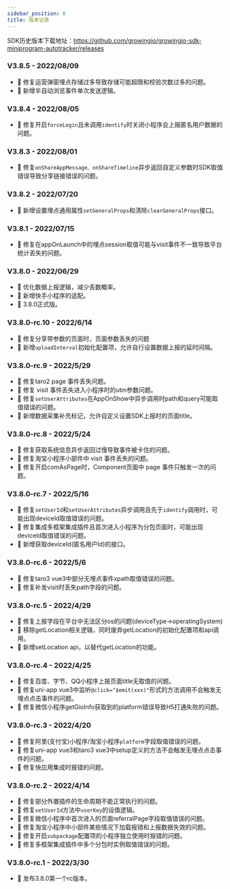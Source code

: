 ```yaml
---
sidebar_position: 0
title: 版本记录
---
```


SDK历史版本下载地址：<https://github.com/growingio/growingio-sdk-miniprogram-autotracker/releases>

### V3.8.5 - 2022/08/09

* 🐞 修复运营弹窗埋点存储过多导致存储可能超限和校验次数过多的问题。
* 🎉 新增半自动浏览事件单次发送逻辑。

### V3.8.4 - 2022/08/05

* 🐞 修复开启`forceLogin`且未调用`identify`时关闭小程序会上报匿名用户数据的问题。

### V3.8.3 - 2022/08/01

* 🐞 修复`onShareAppMessage、onShareTimeline`异步返回自定义参数时SDK取值错误导致分享链接错误的问题。

### V3.8.2 - 2022/07/20

* 🎉 新增设置埋点通用属性`setGeneralProps`和清除`clearGeneralProps`接口。

### V3.8.1 - 2022/07/15

* 🐞 修复在appOnLaunch中的埋点session取值可能与visit事件不一致导致平台统计丢失的问题。

### V3.8.0 - 2022/06/29

* 🌟 优化数据上报逻辑，减少丢数概率。
* 🎉 新增快手小程序的适配。
* 🎉 3.8.0正式版。

### V3.8.0-rc.10 - 2022/6/14

* 🐞 修复分享带参数的页面时，页面参数丢失的问题
* 🎉 新增`uploadInterval`初始化配置项，允许自行设置数据上报的延时间隔。

### V3.8.0-rc.9 - 2022/5/29

* 🐞 修复taro2 page 事件丢失问题。
* 🐞 修复 visit 事件丢失进入小程序时的utm参数问题。
* 🐞 修复`setUserAttributes`在AppOnShow中异步调用时path和query可能取值错误的问题。
* 🎉 新增数据采集补充标记，允许自定义设置SDK上报时的页面title。

### V3.8.0-rc.8 - 2022/5/24

* 🐞 修复获取系统信息异步返回过慢导致事件被卡住的问题。
* 🐞 修复淘宝小程序小部件中 visit 事件丢失的问题。
* 🐞 修复开启comAsPage时，Component页面中 page 事件只触发一次的问题。

### V3.8.0-rc.7 - 2022/5/16

* 🐞 修复`setUserId`和`setUserAttributes`异步调用且先于`identify`调用时，可能出现deviceId取值错误的问题。
* 🐞 修复集成多框架集成插件且首次进入小程序为分包页面时，可能出现deviceId取值错误的问题。
* 🎉 新增获取deviceId(匿名用户Id)的接口。

### V3.8.0-rc.6 - 2022/5/6

* 🐞 修复taro3 vue3中部分无埋点事件xpath取值错误的问题。
* 🐞 修复补发visit时丢失path字段的问题。

### V3.8.0-rc.5 - 2022/4/29

* 🐞 修复上报字段在平台中无法区分os的问题(deviceType->operatingSystem)
* 🌟 移除getLocation相关逻辑，同时废弃getLocation的初始化配置项和api调用。
* 🎉 新增setLocation api，以替代getLocation的功能。

### V3.8.0-rc.4 - 2022/4/25

* 🐞 修复百度、字节、QQ小程序上报页面title无取值的问题。
* 🐞 修复uni-app vue3中监听`@click="$emit(xxx)"`形式的方法调用不会触发无埋点点击事件的问题。
* 🐞 修复微信小程序getGioInfo获取到的platform错误导致H5打通失败的问题。

### V3.8.0-rc.3 - 2022/4/20

* 🐞 修复阿里(支付宝)小程序/淘宝小程序`platform`字段取值错误的问题。
* 🐞 修复uni-app vue3和taro3 vue3中setup定义的方法不会触发无埋点点击事件的问题。
* 🐞 修复快应用集成时报错的问题。

### V3.8.0-rc.2 - 2022/4/14

* 🐞 修复部分外置插件的生命周期不能正常执行的问题。
* 🐞 修复`setUserId`方法中`userKey`的设值逻辑。
* 🐞 修复微信小程序中首次进入的页面referralPage字段取值错误的问题。
* 🐞 修复淘宝小程序中小部件某些情况下加载报错和上报数据失效的问题。
* 🐞 修复开启`subpackage`配置项的小程序独立使用时报错的问题。
* 🐞 修复多框架集成插件中多个分包时实例取值错误的问题。

### V3.8.0-rc.1 - 2022/3/30

* 🎉 发布3.8.0第一个rc版本。
